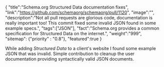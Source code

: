 {
    "title":"Schema.org Structured Data documentation fixes",
    "link":"https://github.com/schemaorg/schemaorg/pull/1120",
    "image":"",
    "description":"Not all pull requests are glorious code, documentation is really important too! This commit fixed some invalid JSON found in some example specs.",
    "tags":["JSON"],
    "fact":"Schema.org provides a common specification for Structured Data on the internet.",
    "weight":"999",
    "sitemap": {"priority" : "0.8"},
    "featured":true
}

While adding *Structured Data* to a client's website I found some example JSON that was invalid.  Simple contribution to cleanup the user documentation providing syntactically valid JSON documents.
